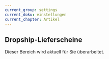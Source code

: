 ```yaml
---
current_group: settings
current_doku: einstellungen
current_chapter: Artikel
---
```


## Dropship-Lieferscheine

Dieser Bereich wird aktuell für Sie überarbeitet.